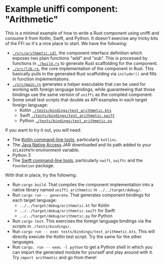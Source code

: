 # Example uniffi component: "Arithmetic"

This is a minimal example of how to write a Rust component using uniffi and consume it from Kotlin,
Swift, and Python. It doesn't exercise any tricky bits of the FFI so it's a nice place to start.
We have the following:

* [`./src/arithmetic.idl`](./src/arithmetic.idl), the component interface definition which exposes two
  plain functions "add" and "sub". This is processed by functions in [`./build.rs`](./build.rs)
  to generate Rust scaffolding for the component.
* [`./src/lib.rs`](./src/lib.rs), the core implementation of the component in Rust. This basically
  pulls in the generated Rust scaffolding via `include!()` and fills in function implementations.
* [`./src/main.rs`](./src/main.rs) generates a helper executable that can be used for working with
  foreign language bindings, while guaranteeing that those bindings use the same version of `uniffi`
  as the compiled component.
* Some small test scripts that double as API examples in each target foreign language:
  * Kotlin [`./tests/bindings/test_arithmetic.kts`](./tests/bindings/test_arithmetic.kts)
  * Swift [`./tests/bindings/test_arithmetic.swift`](./tests/bindings/test_arithmetic.swift)
  * Python [`./tests/bindings/test_arithmetic.py`](./tests/bindings/test_arithmetic.py)

If you want to try it out, you will need:

* The [Kotlin command-line tools](https://kotlinlang.org/docs/tutorials/command-line.html), particularly `kotlinc`.
* The [Java Native Access](https://github.com/java-native-access/jna#download) JAR downloaded and its path
  added to your `$CLASSPATH` environment variable.
* Python 3
* The [Swift command-line tools](https://swift.org/download/), particularly `swift`, `swiftc` and
  the `Foundation` package.

With that in place, try the following:

* Run `cargo build`. That compiles the component implementation into a native library named `uniffi_arithmetic`
  in `../../target/debug/`.
* Run `cargo run -- generate`. That generates component bindings for each target language:
    * `../../target/debug/arithmetic.kt` for Kotlin
    * `../../target/debug/arithmetic.swift` for Swift
    * `../../target/debug/arithmetic.py` for Python
* Run `cargo test`. This exercises the foreign language bindings via the scripts in `./tests/bindings/`.
* Run `cargo run -- exec tests/bindings/test_arithmetic.kts`. This will directly execute the Kotlin
  test script. Try the same for the other languages.
* Run `cargo. run -- exec -l python` to get a Python shell in which you can import the generated
  module for yourself and play around with it. Try `import arithmetic` and go from there!
